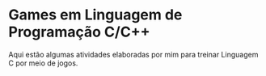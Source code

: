 # Games em Linguagem de Programação C/C++
Aqui estão algumas atividades elaboradas por mim para treinar Linguagem C por meio de jogos. 
